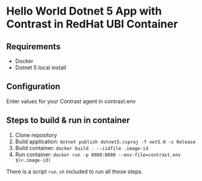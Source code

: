 # Hello World Dotnet 5 App with Contrast in RedHat UBI Container

## Requirements
- Docker
- Dotnet 5 local install

## Configuration
Enter values for your Contrast agent in contrast.env

## Steps to build & run in container

1. Clone repository
1. Build application: `dotnet publish dotnet5.csproj -f net5.0 -c Release`
1. Build container: `docker build . --iidfile .image-id`
1. Run container: `docker run -p 8080:8080 --env-file=contrast.env $(<.image-id)`

There is a script `run.sh` included to run all these steps.
